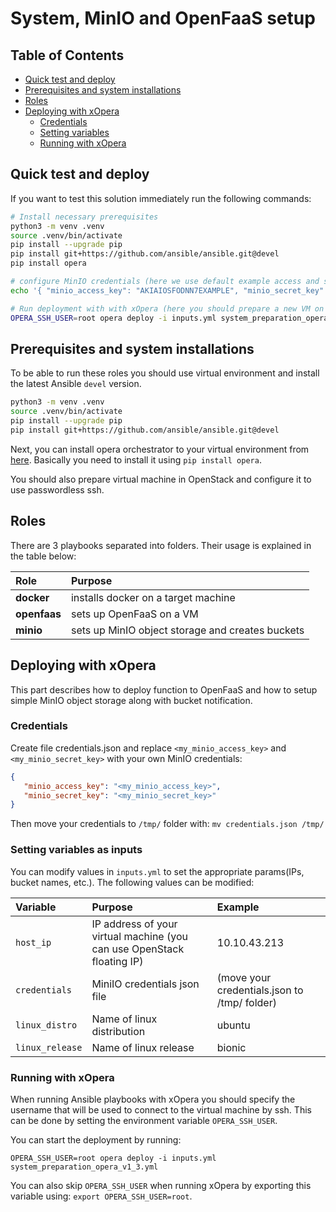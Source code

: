 # System, MinIO and OpenFaaS setup

## Table of Contents
  - [Quick test and deploy](#quick-test-and-deploy)
  - [Prerequisites and system installations](#prerequisites-and-system-installations)
  - [Roles](#roles)
  - [Deploying with xOpera](#deploying-with-xopera)
    - [Credentials](#credentials)
    - [Setting variables](#setting-variables-as-inputs)
    - [Running with xOpera](#running-with-xopera)
  
## Quick test and deploy

If you want to test this solution immediately run the following commands:

```bash
# Install necessary prerequisites
python3 -m venv .venv
source .venv/bin/activate
pip install --upgrade pip
pip install git+https://github.com/ansible/ansible.git@devel
pip install opera

# configure MinIO credentials (here we use default example access and secret key)
echo '{ "minio_access_key": "AKIAIOSFODNN7EXAMPLE", "minio_secret_key": "wJalrXUtnFEMI/K7MDENG/bPxRfiCYEXAMPLEKEY" }' > /tmp/credentials.json

# Run deployment with with xOpera (here you should prepare a new VM on OpenStack and configure it to use passwordless ssh)
OPERA_SSH_USER=root opera deploy -i inputs.yml system_preparation_opera_v1_3.yml
```

## Prerequisites and system installations

To be able to run these roles you should use virtual environment and install the latest Ansible `devel` version.

```bash
python3 -m venv .venv
source .venv/bin/activate
pip install --upgrade pip
pip install git+https://github.com/ansible/ansible.git@devel
```

Next, you can install opera orchestrator to your virtual environment from [here](https://github.com/xlab-si/xopera-opera).
Basically you need to install it using `pip install opera`.

You should also prepare virtual machine in OpenStack and configure it to use passwordless ssh.

## Roles

There are 3 playbooks separated into folders. Their usage is explained in the table below:

| Role | Purpose
|:-------------|:-------------|
| **docker** | installs docker on a target machine
| **openfaas** | sets up OpenFaaS on a VM
| **minio** | sets up MinIO object storage and creates buckets

## Deploying with xOpera

This part describes how to deploy function to OpenFaaS and how to setup simple MinIO object storage along with bucket
notification.

### Credentials

Create file credentials.json and replace `<my_minio_access_key>` and `<my_minio_secret_key>` with your own MinIO credentials:

```json
{
   "minio_access_key": "<my_minio_access_key>",
   "minio_secret_key": "<my_minio_secret_key>"
}
```

Then move your credentials to `/tmp/` folder with:
`mv credentials.json /tmp/`

### Setting variables as inputs

You can modify values in `inputs.yml` to set the appropriate params(IPs, bucket names, etc.). The following values can be modified:

| Variable | Purpose | Example
|:-------------|:-------------|:-------------|
| `host_ip` | IP address of your virtual machine (you can use OpenStack floating IP) | 10.10.43.213 |
| `credentials` | MiniIO credentials json file | (move your credentials.json to /tmp/ folder)  |
| `linux_distro` | Name of linux distribution | ubuntu |
| `linux_release` | Name of linux release | bionic |

### Running with xOpera

When running Ansible playbooks with xOpera you should specify the username that will be used to connect to
the virtual machine by ssh. This can be done by setting the environment variable `OPERA_SSH_USER`.

You can start the deployment by running:

`OPERA_SSH_USER=root opera deploy -i inputs.yml system_preparation_opera_v1_3.yml`

You can also skip `OPERA_SSH_USER` when running xOpera by exporting this variable using: `export OPERA_SSH_USER=root`.